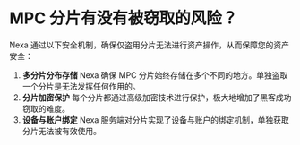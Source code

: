 # MPC 分片有没有被窃取的风险？

Nexa 通过以下安全机制，确保仅盗用分片无法进行资产操作，从而保障您的资产安全：

1. **多分片分布存储** Nexa 确保 MPC 分片始终存储在多个不同的地方。单独盗取一个分片是无法发挥任何作用的。
2. **分片加密保护** 每个分片都通过高级加密技术进行保护，极大地增加了黑客成功窃取的难度。
3. **设备与账户绑定** Nexa 服务端对分片实现了设备与账户的绑定机制，单独获取分片无法被有效使用。
